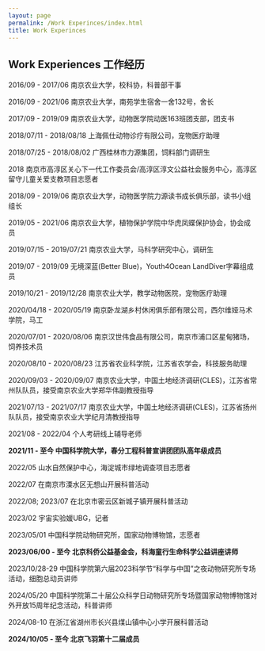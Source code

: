 ```yaml
---
layout: page
permalink: /Work Experinces/index.html
title: Work Experinces
---
```


## Work Experiences 工作经历

2016/09 - 2017/06  南京农业大学，校科协，科普部干事

2016/09 - 2021/06  南京农业大学，南苑学生宿舍一舍132号，舍长

2017/09 - 2019/09  南京农业大学，动物医学院动医163班团支部，团支书

2018/07/11 - 2018/08/18  上海佩仕动物诊疗有限公司，宠物医疗助理

2018/07/25 - 2018/08/02  广西桂林市力源集团，饲料部门调研生

2018 南京市高淳区关心下一代工作委员会/高淳区淳文公益社会服务中心，高淳区留守儿童关爱支教项目志愿者

2018/09 - 2019/06  南京农业大学，动物医学院力源读书成长俱乐部，读书小组组长

2019/05 - 2021/06  南京农业大学，植物保护学院中华虎凤蝶保护协会，协会成员

2019/07/15 - 2019/07/21  南京农业大学，马科学研究中心，调研生

2019/07 - 2019/09  无境深蓝(Better Blue)，Youth4Ocean LandDiver字幕组成员

2019/10/21 - 2019/12/28  南京农业大学，教学动物医院，宠物医疗助理

2020/04/18 - 2020/05/19  南京卧龙湖乡村休闲俱乐部有限公司，西尔维娅马术学院，马工

2020/07/01 - 2020/08/06  南京汉世伟食品有限公司，南京市浦口区星甸猪场，饲养技术员

2020/08/10 - 2020/08/23  江苏省农业科学院，江苏省农学会，科技服务助理

2020/09/03 - 2020/09/07  南京农业大学，中国土地经济调研(CLES)，江苏省常州队队员，接受南京农业大学郑华伟副教授指导

2021/07/13 - 2021/07/17  南京农业大学，中国土地经济调研(CLES)，江苏省扬州队队员，接受南京农业大学纪月清教授指导

2021/08 - 2022/04 个人考研线上辅导老师

**2021/11 - 至今 中国科学院大学，春分工程科普宣讲团团队高年级成员**

2022/05 山水自然保护中心，海淀城市绿地调查项目志愿者

2022/07 在南京市溧水区无想山开展科普活动

2022/08; 2023/07 在北京市密云区新城子镇开展科普活动

2023/02 宇宙实验媛UBG，记者

2023/05/01 中国科学院动物研究所，国家动物博物馆，志愿者

**2023/06/00 - 至今 北京科侨公益基金会，科海童行生命科学公益讲座讲师**

2023/10/28-29 中国科学院第六届2023科学节“科学与中国”之夜动物研究所专场活动，细胞总动员讲师

2024/05/20 中国科学院第二十届公众科学日动物研究所专场暨国家动物博物馆对外开放15周年纪念活动，科普讲师

2024/08-10 在浙江省湖州市长兴县煤山镇中心小学开展科普活动

**2024/10/05 - 至今 北京飞羽第十二届成员**
